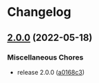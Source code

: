 # Changelog

## [2.0.0](https://github.com/wayofdev/ansible-role-tpl/compare/v1.0.1...v2.0.0) (2022-05-18)


### Miscellaneous Chores

* release 2.0.0 ([a0168c3](https://github.com/wayofdev/ansible-role-tpl/commit/a0168c380709bafe7eae2ea339ddbb222eefba8c))
